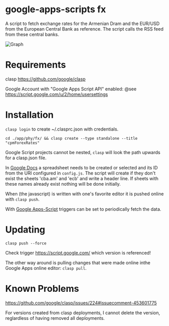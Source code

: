# google-apps-scripts fx

A script to fetch exchange rates for the Armenian Dram and the EUR/USD from the European Central Bank as reference. The script calls the RSS feed from these central banks.

![Graph](http://drive.google.com/uc?id=1QmDis_Qzhy6DEdGTQ6exLRIKKGuGxCmY)

# Requirements

clasp https://github.com/google/clasp

Google Account with "Google Apps Script API" enabled: @see https://script.google.com/u/2/home/usersettings

# Installation

`clasp login` to create  ~/.clasprc.json with credentials.

`cd ./app/phy/fx/ && clasp create --type standalone --title "cpmForexRates"`

Google Script projects cannot be nested, `clasp` will look the path upwards for a clasp.json file.

In [Google Docs](https://docs.google.com/spreadsheets) a spreadsheet needs to be created or selected and its ID from the URI configured in `config.js`. The script will create if they don't exist the sheets 'cba.am' and 'ecb' and write a header line. If sheets with these names already exist nothing will be done initially.

When (the javascript) is written with one's favorite editor it is pushed online with `clasp push`.

With [Google Apps-Script](https://script.google.com/) triggers can be set to periodically fetch the data.

# Updating

`clasp push --force`

Check trigger https://script.google.com/ which version is referenced!

The other way around is pulling changes that were made online inthe Google Apps online editor: `clasp pull`.


# Known Problems

https://github.com/google/clasp/issues/224#issuecomment-453601775

For versions created from clasp deployments, I cannot delete the version, reglardless of having removed all deployments.

